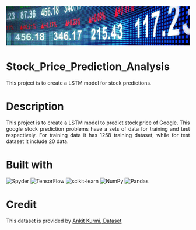 
![i](Static/dataset-cover.jpg)

# Stock_Price_Prediction_Analysis
 This project is to create a LSTM model for stock predictions.

# Description
<p align="justify"> This project is to create a LSTM model to predict stock price of Google. This google stock prediction problems have a sets of data for training and test respectively. For training data it has 1258 training dataset, while for test dataset it include 20 data.</p>

# Built with
![Spyder](https://img.shields.io/badge/Spyder-838485?style=for-the-badge&logo=spyder%20ide&logoColor=maroon)
![TensorFlow](https://img.shields.io/badge/TensorFlow-%23FF6F00.svg?style=for-the-badge&logo=TensorFlow&logoColor=white)
![scikit-learn](https://img.shields.io/badge/scikit--learn-%23F7931E.svg?style=for-the-badge&logo=scikit-learn&logoColor=white)
![NumPy](https://img.shields.io/badge/numpy-%23013243.svg?style=for-the-badge&logo=numpy&logoColor=white)
![Pandas](https://img.shields.io/badge/pandas-%23150458.svg?style=for-the-badge&logo=pandas&logoColor=white)

# Credit
This dataset is provided by 
[Ankit Kurmi, Dataset](https://github.com/Ankit152/IMDB-sentiment-analysis)


